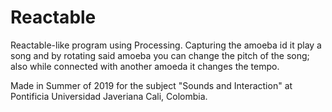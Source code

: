 # Reactable
Reactable-like program using Processing. Capturing the amoeba id it play a song and by rotating said amoeba you can change the pitch of the song; also while connected with another amoeda it changes the tempo.

Made in Summer of 2019 for the subject "Sounds and Interaction" at Pontificia Universidad Javeriana Cali, Colombia.
